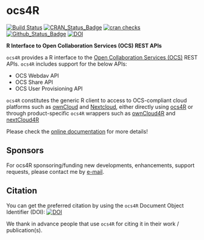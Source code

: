 # ocs4R

[![Build Status](https://github.com/eblondel/ocs4R/actions/workflows/r-cmd-check.yml/badge.svg?branch=master)](https://github.com/eblondel/ocs4R/actions/workflows/r-cmd-check.yml)
[![CRAN_Status_Badge](http://www.r-pkg.org/badges/version/ocs4R)](https://cran.r-project.org/package=ocs4R)
[![cran checks](https://cranchecks.info/badges/worst/ocs4R)](https://cran.r-project.org/web/checks/check_results_ocs4R.html)
[![Github_Status_Badge](https://img.shields.io/badge/Github-0.2--3-blue.svg)](https://github.com/eblondel/ocs4R)
[![DOI](https://zenodo.org/badge/DOI/10.5281/zenodo.3663614.svg)](https://doi.org/10.5281/zenodo.3663614)

**R Interface to Open Collaboration Services (OCS) REST APIs**

``ocs4R`` provides a R interface to the [Open Collaboration Services (OCS)](https://www.open-collaboration-services.org) REST APIs. ``ocs4R`` includes support for the below APIs:
* OCS Webdav API
* OCS Share API
* OCS User Provisioning API

``ocs4R`` constitutes the generic R client to access to OCS-compliant cloud platforms such as [ownCloud](https://owncloud.com/) and [Nextcloud](https://nextcloud.com/), either directly using [ocs4R](https://github.com/eblondel/ocs4R) or through product-specific ``ocs4R`` wrappers such as [ownCloud4R](https://github.com/eblondel/ownCloud4R) and [nextCloud4R](https://github.com/eblondel/nextCloud4R)

<a name="package_status"/>

Please check the [online documentation](https://github.com/eblondel/ocs4R/wiki) for more details!

## Sponsors

For ocs4R sponsoring/funding new developments, enhancements, support requests, please contact me by [e-mail](mailto:eblondel.pro@gmail.com).

## Citation

You can get the preferred citation by using the ``ocs4R`` Document Object Identifier (DOI): [![DOI](https://zenodo.org/badge/DOI/10.5281/zenodo.3663614.svg)](https://doi.org/10.5281/zenodo.3663614)

We thank in advance people that use ``ocs4R`` for citing it in their work / publication(s). 
